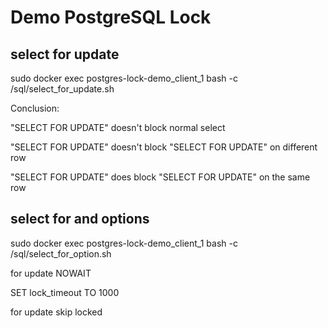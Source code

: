 # Demo PostgreSQL Lock

## select for update

sudo docker exec postgres-lock-demo_client_1 bash -c /sql/select_for_update.sh

Conclusion:

"SELECT FOR UPDATE" doesn't block normal select

"SELECT FOR UPDATE" doesn't block "SELECT FOR UPDATE" on different row

"SELECT FOR UPDATE" does block "SELECT FOR UPDATE" on the same row

## select for and options

sudo docker exec postgres-lock-demo_client_1 bash -c /sql/select_for_option.sh

for update NOWAIT

SET lock_timeout TO 1000

for update skip locked

